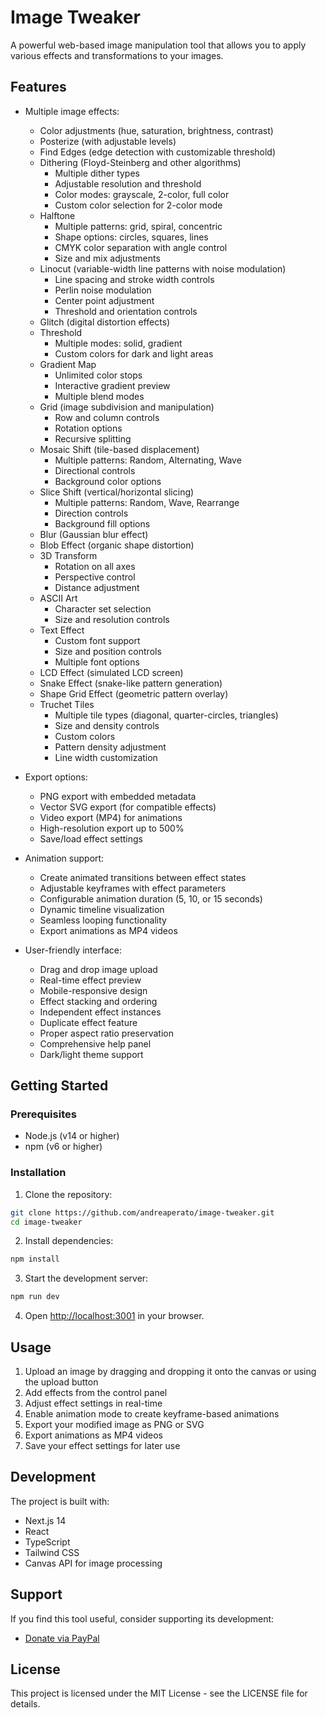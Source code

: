 # Image Tweaker

A powerful web-based image manipulation tool that allows you to apply various effects and transformations to your images.

## Features

- Multiple image effects:
  - Color adjustments (hue, saturation, brightness, contrast)
  - Posterize (with adjustable levels)
  - Find Edges (edge detection with customizable threshold)
  - Dithering (Floyd-Steinberg and other algorithms)
    - Multiple dither types
    - Adjustable resolution and threshold
    - Color modes: grayscale, 2-color, full color
    - Custom color selection for 2-color mode
  - Halftone
    - Multiple patterns: grid, spiral, concentric
    - Shape options: circles, squares, lines
    - CMYK color separation with angle control
    - Size and mix adjustments
  - Linocut (variable-width line patterns with noise modulation)
    - Line spacing and stroke width controls
    - Perlin noise modulation
    - Center point adjustment
    - Threshold and orientation controls
  - Glitch (digital distortion effects)
  - Threshold
    - Multiple modes: solid, gradient
    - Custom colors for dark and light areas
  - Gradient Map
    - Unlimited color stops
    - Interactive gradient preview
    - Multiple blend modes
  - Grid (image subdivision and manipulation)
    - Row and column controls
    - Rotation options
    - Recursive splitting
  - Mosaic Shift (tile-based displacement)
    - Multiple patterns: Random, Alternating, Wave
    - Directional controls
    - Background color options
  - Slice Shift (vertical/horizontal slicing)
    - Multiple patterns: Random, Wave, Rearrange
    - Direction controls
    - Background fill options
  - Blur (Gaussian blur effect)
  - Blob Effect (organic shape distortion)
  - 3D Transform
    - Rotation on all axes
    - Perspective control
    - Distance adjustment
  - ASCII Art
    - Character set selection
    - Size and resolution controls
  - Text Effect
    - Custom font support
    - Size and position controls
    - Multiple font options
  - LCD Effect (simulated LCD screen)
  - Snake Effect (snake-like pattern generation)
  - Shape Grid Effect (geometric pattern overlay)
  - Truchet Tiles
    - Multiple tile types (diagonal, quarter-circles, triangles)
    - Size and density controls
    - Custom colors
    - Pattern density adjustment
    - Line width customization

- Export options:
  - PNG export with embedded metadata
  - Vector SVG export (for compatible effects)
  - Video export (MP4) for animations
  - High-resolution export up to 500%
  - Save/load effect settings

- Animation support:
  - Create animated transitions between effect states
  - Adjustable keyframes with effect parameters
  - Configurable animation duration (5, 10, or 15 seconds)
  - Dynamic timeline visualization
  - Seamless looping functionality
  - Export animations as MP4 videos

- User-friendly interface:
  - Drag and drop image upload
  - Real-time effect preview
  - Mobile-responsive design
  - Effect stacking and ordering
  - Independent effect instances
  - Duplicate effect feature
  - Proper aspect ratio preservation
  - Comprehensive help panel
  - Dark/light theme support

## Getting Started

### Prerequisites

- Node.js (v14 or higher)
- npm (v6 or higher)

### Installation

1. Clone the repository:
```bash
git clone https://github.com/andreaperato/image-tweaker.git
cd image-tweaker
```

2. Install dependencies:
```bash
npm install
```

3. Start the development server:
```bash
npm run dev
```

4. Open [http://localhost:3001](http://localhost:3001) in your browser.

## Usage

1. Upload an image by dragging and dropping it onto the canvas or using the upload button
2. Add effects from the control panel
3. Adjust effect settings in real-time
4. Enable animation mode to create keyframe-based animations
5. Export your modified image as PNG or SVG
6. Export animations as MP4 videos
7. Save your effect settings for later use

## Development

The project is built with:
- Next.js 14
- React
- TypeScript
- Tailwind CSS
- Canvas API for image processing

## Support

If you find this tool useful, consider supporting its development:
- [Donate via PayPal](https://www.paypal.com/donate/?hosted_button_id=BNU8J2MRNS4D4)

## License

This project is licensed under the MIT License - see the LICENSE file for details. 